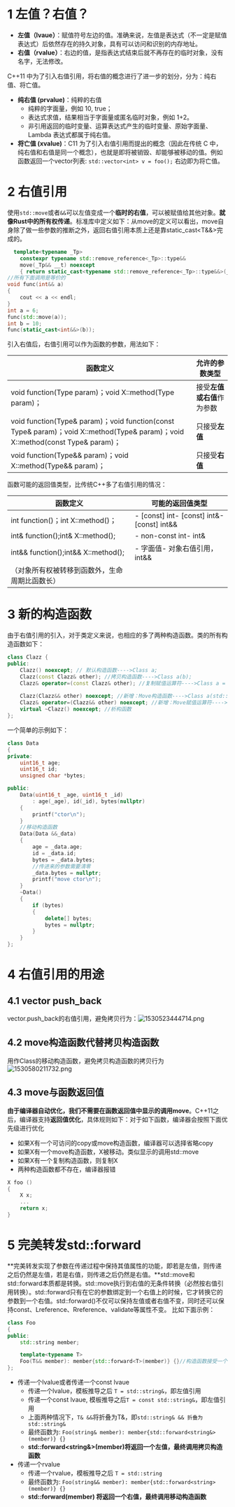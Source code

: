 
# 1 左值？右值？
- **左值（lvaue）**：赋值符号左边的值。准确来说，左值是表达式（不一定是赋值表达式）后依然存在的持久对象，具有可以访问和识别的内存地址。
- **右值（rvalue）**：右边的值，是指表达式结束后就不再存在的临时对象，没有名字，无法修改。


C++11 中为了引入右值引用，将右值的概念进行了进一步的划分，分为：纯右值、将亡值。

- **纯右值 (prvalue)**：纯粹的右值
   - 纯粹的字面量，例如 10, true；
   - 表达式求值，结果相当于字面量或匿名临时对象，例如 1+2。
   - 非引用返回的临时变量、运算表达式产生的临时变量、原始字面量、 Lambda 表达式都属于纯右值。
- **将亡值 (xvalue)**：C11 为了引入右值引用而提出的概念（因此在传统 C 中，纯右值和右值是同一个概念），也就是即将被销毁、却能够被移动的值。例如函数返回一个vector列表: `std::vector<int> v = foo();` 右边即为将亡值。

# 2 右值引用
使用`std::move`或者`&&`可以左值变成一个**临时的右值**，可以被赋值给其他对象。**就像Rust中的所有权传递**。标准库中定义如下：从move的定义可以看出，move自身除了做一些参数的推断之外，返回右值引用本质上还是靠static_cast<T&&>完成的。
```cpp
  template<typename _Tp>
    constexpr typename std::remove_reference<_Tp>::type&&
    move(_Tp&& __t) noexcept
    { return static_cast<typename std::remove_reference<_Tp>::type&&>(__t); }
//所有下面调用是等价的
void func(int&& a)
{
    cout << a << endl;
}
int a = 6;
func(std::move(a));
int b = 10;
func(static_cast<int&&>(b)); 
```

引入右值后，右值引用可以作为函数的参数，用法如下：

| 函数定义 | 允许的参数类型 |
| --- | --- |
| void function(Type param)；void X::method(Type param)； | 接受**左值或右值**作为参数 |
| void function(Type& param)；void function(const Type& param)；void X::method(Type& param)；void X::method(const Type& param)； | 只接受**左值** |
| void function(Type&& param)；void X::method(Type&& param)； | 只接受**右值** |

函数可能的返回值类型，比传统C++多了右值引用的情况：

| 函数定义 | 可能的返回值类型 |
| --- | --- |
| int function()；int X::method()； | - [const] int- [const] int&- [const] int&& |
| int& function();int& X::method(); | - non-const int- int& |
| int&& function();int&& X::method(); | - 字面值- 对象右值引用，int&&
（对象所有权被转移到函数外，生命周期比函数长） |


# 3 新的构造函数
由于右值引用的引入，对于类定义来说，也相应的多了两种构造函数。类的所有构造函数如下：
```cpp
class Clazz {
public:
	Clazz() noexcept; // 默认构造函数---->Class a;
	Clazz(const Clazz& other); //拷贝构造函数---->Class a(b);
	Clazz& operator=(const Clazz& other); //复制赋值运算符---->Class a = b;
    
    Clazz(Clazz&& other) noexcept; //新增：Move构造函数---->Class a(std::move(b));
	Clazz& operator=(Clazz&& other) noexcept; //新增：Move赋值运算符---->Class a = std::move(b);
	virtual ~Clazz() noexcept; //析构函数
};
```
一个简单的示例如下：
```cpp
class Data
{
private:
    uint16_t age;
    uint16_t id;
    unsigned char *bytes;

public:
    Data(uint16_t _age, uint16_t _id)
        : age(_age), id(_id), bytes(nullptr)
    {
        printf("ctor\n");
    }
	//移动构造函数
    Data(Data &&_data)
    {
        age = _data.age;
        id = _data.id;
        bytes = _data.bytes;
        //传进来的参数需要清零
        _data.bytes = nullptr;
        printf("move ctor\n");
    }
    ~Data()
    {
        if (bytes)
        {
            delete[] bytes;
            bytes = nullptr;
        }
    }
};
```

# 4 右值引用的用途

## 4.1 vector push_back
vector.push_back的右值引用，避免拷贝行为：![1530523444714.png](.assets/1577633804880-7fc564c7-d451-4058-9fe1-7e5489dbba91.png)


## 4.2 move构造函数代替拷贝构造函数
用作Class的移动构造函数，避免拷贝构造函数的拷贝行为![1530580211732.png](.assets/1577633824877-7c10011e-256a-4912-a3cf-75449ab9b985.png)

## 4.3 move与函数返回值
**由于编译器自动优化，我们不需要在函数返回值中显示的调用move**。C++11之后，编译器支持**返回值优化**，具体规则如下：对于如下函数，编译器会按照下面优先级进行优化

- 如果X有一个可访问的copy或move构造函数，编译器可以选择省略copy
- 如果X有一个move构造函数，X被移动。类似显示的调用std::move
- 如果X有一个复制构造函数，则复制X
- 两种构造函数都不存在，编译器报错
```cpp
X foo ()
{
	X x;
    ...
    return x;
}
```

# 5 完美转发std::forward
**完美转发实现了参数在传递过程中保持其值属性的功能，即若是左值，则传递之后仍然是左值，若是右值，则传递之后仍然是右值。**std::move和std::forward本质都是转换。std::move执行到右值的无条件转换（必然按右值引用转换）。std::forward只有在它的参数绑定到一个右值上的时候，它才转换它的参数到一个右值。std::forward<T>()不仅可以保持左值或者右值不变，同时还可以保持const、Lreference、Rreference、validate等属性不变。
比如下面示例：
```cpp
class Foo
{
public:
    std::string member;

    template<typename T>
    Foo(T&& member): member{std::forward<T>(member)} {}//构造函数接受一个右值引用
};
```

- 传递一个lvalue或者传递一个const lvaue
   - 传递一个lvalue，模板推导之后 `T = std::string&`，即左值引用
   - 传递一个const lvaue, 模板推导之后`T = const std::string&`，即左值引用
   - 上面两种情况下，`T& &&`将折叠为T&，即`std::string& && 折叠为 std::string&`
   - 最终函数为: `Foo(string& member): member{std::forward<string&>(member)} {}`
   - **std::forward<string&>(member)将返回一个左值，最终调用拷贝构造函数**
- 传递一个rvalue
   - 传递一个rvalue，模板推导之后 `T = std::string`
   - 最终函数为: `Foo(string&& member): member{std::forward<string>(member)} {}`
   - **std::forward<string>(member) 将返回一个右值，最终调用移动构造函数**
